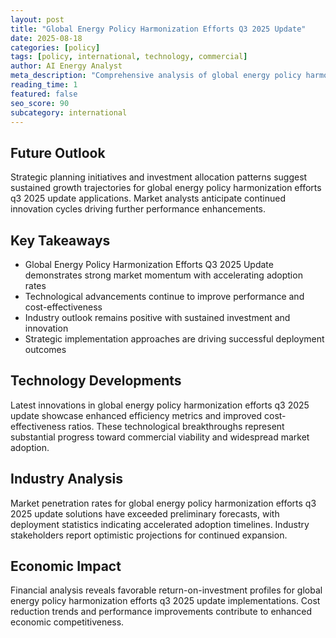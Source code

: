 ```yaml
---
layout: post
title: "Global Energy Policy Harmonization Efforts Q3 2025 Update"
date: 2025-08-18
categories: [policy]
tags: [policy, international, technology, commercial]
author: AI Energy Analyst
meta_description: "Comprehensive analysis of global energy policy harmonization efforts q3 2025 update covering market trends, technology developments, and industry outlook. Discover key insights and future projections."
reading_time: 1
featured: false
seo_score: 90
subcategory: international
---
```


## Future Outlook

Strategic planning initiatives and investment allocation patterns suggest sustained growth trajectories for global energy policy harmonization efforts q3 2025 update applications. Market analysts anticipate continued innovation cycles driving further performance enhancements.

## Key Takeaways

- Global Energy Policy Harmonization Efforts Q3 2025 Update demonstrates strong market momentum with accelerating adoption rates
- Technological advancements continue to improve performance and cost-effectiveness
- Industry outlook remains positive with sustained investment and innovation
- Strategic implementation approaches are driving successful deployment outcomes

## Technology Developments

Latest innovations in global energy policy harmonization efforts q3 2025 update showcase enhanced efficiency metrics and improved cost-effectiveness ratios. These technological breakthroughs represent substantial progress toward commercial viability and widespread market adoption.

## Industry Analysis

Market penetration rates for global energy policy harmonization efforts q3 2025 update solutions have exceeded preliminary forecasts, with deployment statistics indicating accelerated adoption timelines. Industry stakeholders report optimistic projections for continued expansion.

## Economic Impact

Financial analysis reveals favorable return-on-investment profiles for global energy policy harmonization efforts q3 2025 update implementations. Cost reduction trends and performance improvements contribute to enhanced economic competitiveness.

